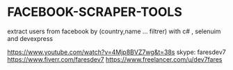 # FACEBOOK-SCRAPER-TOOLS
extract users from facebook by (country,name ... filtrer) with c# , selenuim and devexpress

https://www.youtube.com/watch?v=4Mjp8BVZ7wg&t=38s
skype: faresdev7
https://www.fiverr.com/faresdev7
https://www.freelancer.com/u/dev7fares
